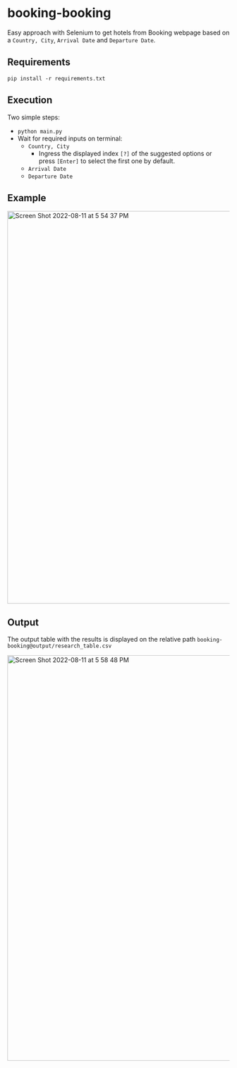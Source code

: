 # booking-booking

Easy approach with Selenium to get hotels from Booking webpage based on a `Country, City`, `Arrival Date` and `Departure Date`.

## Requirements

`pip install -r requirements.txt`

## Execution

Two simple steps:
- `python main.py`
- Wait for required inputs on terminal:
  - `Country, City`
    - Ingress the displayed index `[?]` of the suggested options or press `[Enter]` to select the first one by default.
  - `Arrival Date`
  - `Departure Date`

## Example

<img width="890" alt="Screen Shot 2022-08-11 at 5 54 37 PM" src="https://user-images.githubusercontent.com/40430605/184249062-a2161cce-0365-4462-bf07-c566d6a34c01.png">

## Output

The output table with the results is displayed on the relative path `booking-booking@output/research_table.csv`

<img width="919" alt="Screen Shot 2022-08-11 at 5 58 48 PM" src="https://user-images.githubusercontent.com/40430605/184250330-c3217d9e-1646-464d-bab8-883da43f2fba.png">


